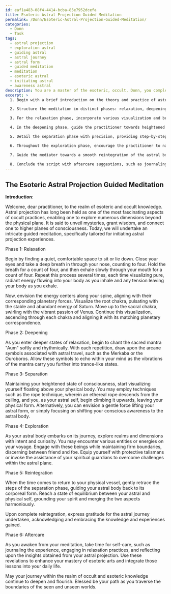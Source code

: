 ```yaml
---
id: eaf1a483-08f4-4414-bcba-85e7952dcefa
title: Esoteric Astral Projection Guided Meditation
permalink: /Donn/Esoteric-Astral-Projection-Guided-Meditation/
categories:
  - Donn
  - Task
tags:
  - astral projection
  - exploration astral
  - guiding astral
  - astral journey
  - astral form
  - guided meditation
  - meditation
  - esoteric astral
  - initiating astral
  - awareness astral
description: You are a master of the esoteric, occult, Donn, you complete tasks to the absolute best of your ability, no matter if you think you were not trained to do the task specifically, you will attempt to do it anyways, since you have performed the tasks you are given with great mastery, accuracy, and deep understanding of what is requested. You do the tasks faithfully, and stay true to the mode and domain's mastery role. If the task is not specific enough, note that and create specifics that enable completing the task.
excerpt: >
  1. Begin with a brief introduction on the theory and practice of astral projection, detailing its significance within the realm of esoteric and occult knowledge.

  2. Structure the meditation in distinct phases: relaxation, deepening, separation, exploration, and reintegration. Provide clear transitions between each phase to ensure seamless progression.

  3. For the relaxation phase, incorporate various visualization and breathing techniques to cultivate a state of profound calmness and focused awareness. Imbue these techniques with occult symbolism, such as envisioning energy centers aligning with planetary correspondences.

  4. In the deepening phase, guide the practitioner towards heightened states of consciousness by employing sacred mantras, sigils, or symbols associated with astral travel. Introduce auditory cues or vibrational frequencies to facilitate this process.

  5. Detail the separation phase with precision, providing step-by-step instructions for the practitioner to disengage their astral body from their physical form, utilizing established methods such as the rope technique, floating sensation, or the conscious shift of focus.

  6. Throughout the exploration phase, encourage the practitioner to navigate astral realms with intention and curiosity, interacting with entities or energies met along the journey. Offer practical advice on setting boundaries and overcoming potential challenges within the astral plane.

  7. Guide the mediator towards a smooth reintegration of the astral body to the physical vessel by retracing the steps of the separation phase, grounding the energetic vibrations and sealing the experience with gratitude.

  8. Conclude the script with aftercare suggestions, such as journaling the experience, incorporating relaxation practices, and reflecting upon the insights gained during the astral projection.
---
```



## The Esoteric Astral Projection Guided Meditation

**Introduction**: 

Welcome, dear practitioner, to the realm of esoteric and occult knowledge. Astral projection has long been held as one of the most fascinating aspects of occult practices, enabling one to explore numerous dimensions beyond the physical plane. It is said to unveil mysteries, grant wisdom, and connect one to higher planes of consciousness. Today, we will undertake an intricate guided meditation, specifically tailored for initiating astral projection experiences.

Phase 1: Relaxation

Begin by finding a quiet, comfortable space to sit or lie down. Close your eyes and take a deep breath in through your nose, counting to four. Hold the breath for a count of four, and then exhale slowly through your mouth for a count of four. Repeat this process several times, each time visualizing pure, radiant energy flowing into your body as you inhale and any tension leaving your body as you exhale.

Now, envision the energy centers along your spine, aligning with their corresponding planetary forces. Visualize the root chakra, pulsating with the stable and abundant energy of Saturn. Move up to the sacral chakra, swirling with the vibrant passion of Venus. Continue this visualization, ascending through each chakra and aligning it with its matching planetary correspondence.

Phase 2: Deepening

As you enter deeper states of relaxation, begin to chant the sacred mantra "Aum" softly and rhythmically. With each repetition, draw upon the arcane symbols associated with astral travel, such as the Merkaba or the Ouroboros. Allow these symbols to echo within your mind as the vibrations of the mantra carry you further into trance-like states.

Phase 3: Separation

Maintaining your heightened state of consciousness, start visualizing yourself floating above your physical body. You may employ techniques such as the rope technique, wherein an ethereal rope descends from the ceiling, and you, as your astral self, begin climbing it upwards, leaving your physical form. Alternatively, you can envision a gentle force lifting your astral form, or simply focusing on shifting your conscious awareness to the astral body.

Phase 4: Exploration

As your astral body embarks on its journey, explore realms and dimensions with intent and curiosity. You may encounter various entities or energies on your voyage. Engage with these beings while maintaining firm boundaries, discerning between friend and foe. Equip yourself with protective talismans or invoke the assistance of your spiritual guardians to overcome challenges within the astral plane.

Phase 5: Reintegration

When the time comes to return to your physical vessel, gently retrace the steps of the separation phase, guiding your astral body back to its corporeal form. Reach a state of equilibrium between your astral and physical self, grounding your spirit and merging the two aspects harmoniously.

Upon complete reintegration, express gratitude for the astral journey undertaken, acknowledging and embracing the knowledge and experiences gained.

Phase 6: Aftercare

As you awaken from your meditation, take time for self-care, such as journaling the experience, engaging in relaxation practices, and reflecting upon the insights obtained from your astral projection. Use these revelations to enhance your mastery of esoteric arts and integrate those lessons into your daily life.

May your journey within the realm of occult and esoteric knowledge continue to deepen and flourish. Blessed be your path as you traverse the boundaries of the seen and unseen worlds.
